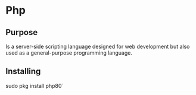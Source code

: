 # Php

## Purpose

Is a server-side scripting language designed for web development but also used as a general-purpose programming language.

## Installing

sudo pkg install php80`
